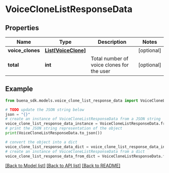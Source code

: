 # VoiceCloneListResponseData


## Properties

Name | Type | Description | Notes
------------ | ------------- | ------------- | -------------
**voice_clones** | [**List[VoiceClone]**](VoiceClone.md) |  | [optional] 
**total** | **int** | Total number of voice clones for the user | [optional] 

## Example

```python
from buena_sdk.models.voice_clone_list_response_data import VoiceCloneListResponseData

# TODO update the JSON string below
json = "{}"
# create an instance of VoiceCloneListResponseData from a JSON string
voice_clone_list_response_data_instance = VoiceCloneListResponseData.from_json(json)
# print the JSON string representation of the object
print(VoiceCloneListResponseData.to_json())

# convert the object into a dict
voice_clone_list_response_data_dict = voice_clone_list_response_data_instance.to_dict()
# create an instance of VoiceCloneListResponseData from a dict
voice_clone_list_response_data_from_dict = VoiceCloneListResponseData.from_dict(voice_clone_list_response_data_dict)
```
[[Back to Model list]](../README.md#documentation-for-models) [[Back to API list]](../README.md#documentation-for-api-endpoints) [[Back to README]](../README.md)


